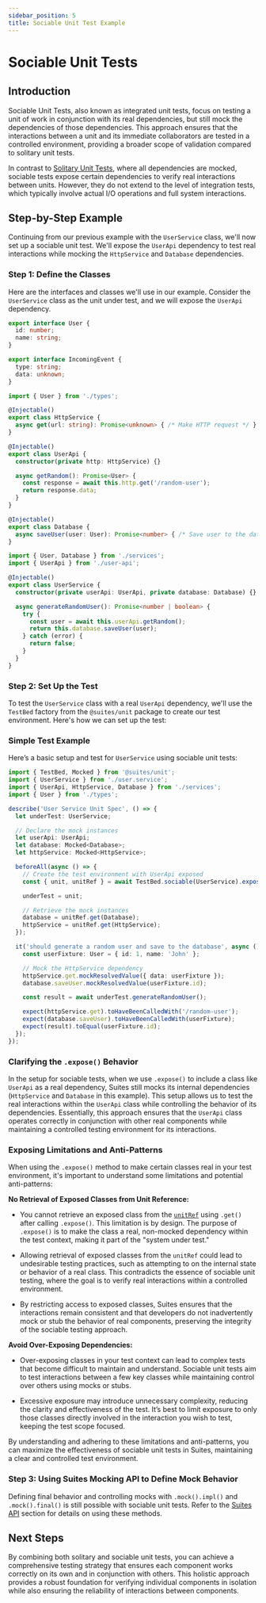 ```yaml
---
sidebar_position: 5
title: Sociable Unit Test Example
---
```


# Sociable Unit Tests

## Introduction

Sociable Unit Tests, also known as integrated unit tests, focus on testing a unit of work in conjunction with its real dependencies, but still mock the dependencies of those dependencies. This approach ensures that the interactions between a unit and its immediate collaborators are tested in a controlled environment, providing a broader scope of validation compared to solitary unit tests.

In contrast to [Solitary Unit Tests](/docs/developer-guide/unit-tests/solitary), where all dependencies are mocked, sociable tests expose certain dependencies to verify real interactions between units. However, they do not extend to the level of integration tests, which typically involve actual I/O operations and full system interactions.

## Step-by-Step Example

Continuing from our previous example with the `UserService` class, we'll now set up a sociable unit test. We'll expose the `UserApi` dependency to test real interactions while mocking the `HttpService` and `Database` dependencies.

### Step 1: Define the Classes

Here are the interfaces and classes we'll use in our example. Consider the `UserService` class as the unit under test, and we will expose the `UserApi` dependency.

```typescript title="types.ts"
export interface User {
  id: number;
  name: string;
}

export interface IncomingEvent {
  type: string;
  data: unknown;
}
```

```typescript title="services.ts"
import { User } from './types';

@Injectable()
export class HttpService {
  async get(url: string): Promise<unknown> { /* Make HTTP request */ }
}

@Injectable()
export class UserApi {
  constructor(private http: HttpService) {}

  async getRandom(): Promise<User> {
    const response = await this.http.get('/random-user');
    return response.data;
  }
}

@Injectable()
export class Database {
  async saveUser(user: User): Promise<number> { /* Save user to the database */ }
}
```

```typescript title="user.service.ts"
import { User, Database } from './services';
import { UserApi } from './user-api';

@Injectable()
export class UserService {
  constructor(private userApi: UserApi, private database: Database) {}

  async generateRandomUser(): Promise<number | boolean> {
    try {
      const user = await this.userApi.getRandom();
      return this.database.saveUser(user);
    } catch (error) {
      return false;
    }
  }
}
```

### Step 2: Set Up the Test

To test the `UserService` class with a real `UserApi` dependency, we'll use the `TestBed` factory from the
`@suites/unit` package to create our test environment.
Here's how we can set up the test:

### Simple Test Example

Here’s a basic setup and test for `UserService` using sociable unit tests:

```typescript title="user.service.spec.ts" {1,10-12,16,21-23} showLineNumbers
import { TestBed, Mocked } from '@suites/unit';
import { UserService } from './user.service';
import { UserApi, HttpService, Database } from './services';
import { User } from './types';

describe('User Service Unit Spec', () => {
  let underTest: UserService;

  // Declare the mock instances
  let userApi: UserApi;
  let database: Mocked<Database>;
  let httpService: Mocked<HttpService>;

  beforeAll(async () => {
    // Create the test environment with UserApi exposed
    const { unit, unitRef } = await TestBed.sociable(UserService).expose(UserApi).compile();

    underTest = unit;

    // Retrieve the mock instances
    database = unitRef.get(Database);
    httpService = unitRef.get(HttpService);
  });

  it('should generate a random user and save to the database', async () => {
    const userFixture: User = { id: 1, name: 'John' };

    // Mock the HttpService dependency
    httpService.get.mockResolvedValue({ data: userFixture });
    database.saveUser.mockResolvedValue(userFixture.id);

    const result = await underTest.generateRandomUser();

    expect(httpService.get).toHaveBeenCalledWith('/random-user');
    expect(database.saveUser).toHaveBeenCalledWith(userFixture);
    expect(result).toEqual(userFixture.id);
  });
});
```

### Clarifying the `.expose()` Behavior

In the setup for sociable tests, when we use `.expose()` to include a class like `UserApi` as a real dependency, Suites
still mocks its internal dependencies (`HttpService` and `Database` in this example). This setup allows us to test the
real interactions within the `UserApi` class while controlling the behavior of its dependencies. Essentially, this
approach ensures that the `UserApi` class operates correctly in conjunction with other real components while maintaining
a controlled testing environment for its interactions.

### Exposing Limitations and Anti-Patterns

When using the `.expose()` method to make certain classes real in your test environment, it's important to understand
some limitations and potential anti-patterns:

**No Retrieval of Exposed Classes from Unit Reference:**

- You cannot retrieve an exposed class from the [`unitRef`](/docs/developer-guide/unit-tests/suites-api#solitary-unit-tests) using `.get()` after calling `.expose()`. This limitation is
  by design. The purpose of `.expose()` is to make the class a real, non-mocked dependency within the test context,
  making it part of the "system under test."

- Allowing retrieval of exposed classes from the `unitRef` could lead to undesirable testing practices, such as
  attempting to on the internal state or behavior of a real class. This contradicts the essence of sociable unit
  testing, where the goal is to verify real interactions within a controlled environment.

- By restricting access to exposed classes, Suites ensures that the interactions remain consistent and that developers
  do not inadvertently mock or stub the behavior of real components, preserving the integrity of the sociable testing
  approach.

**Avoid Over-Exposing Dependencies:**

- Over-exposing classes in your test context can lead to complex tests that become difficult to maintain and understand.
  Sociable unit tests aim to test interactions between a few key classes while maintaining control over others using
  mocks or stubs.

- Excessive exposure may introduce unnecessary complexity, reducing the clarity and effectiveness of the test. It’s best
  to limit exposure to only those classes directly involved in the interaction you wish to test, keeping the test scope
  focused.

By understanding and adhering to these limitations and anti-patterns, you can maximize the effectiveness of sociable
unit tests in Suites, maintaining a clear and controlled test environment.

### Step 3: Using Suites Mocking API to Define Mock Behavior

Defining final behavior and controlling mocks with `.mock().impl()` and `.mock().final()` is still possible with
sociable unit tests. Refer to the [Suites API](/docs/developer-guide/unit-tests/suites-api) section for details
on using these methods.

## Next Steps

By combining both solitary and sociable unit tests, you can achieve a comprehensive testing strategy that ensures each
component works correctly on its own and in conjunction with others. This holistic approach provides a robust foundation
for verifying individual components in isolation while also ensuring the reliability of interactions between components.
